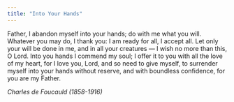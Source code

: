 ```yaml
---
title: "Into Your Hands"
---
```


Father, I abandon myself into your hands; do with me what you will. Whatever you may do, I thank you: I am ready for all, I accept all. Let only your will be done in me, and in all your creatures — I wish no more than this, O Lord. Into you hands I commend my soul; I offer it to you with all the love of my heart, for I love you, Lord, and so need to give myself, to surrender myself into your hands without reserve, and with boundless confidence, for you are my Father.

_Charles de Foucauld (1858-1916)_
